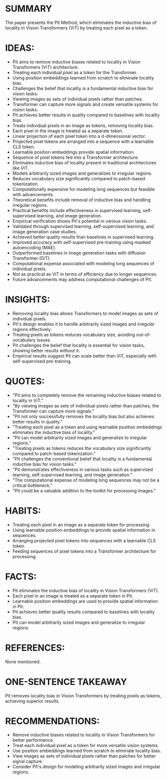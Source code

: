 # SUMMARY
The paper presents the Pit Method, which eliminates the inductive bias of locality in Vision Transformers (ViT) by treating each pixel as a token.

# IDEAS:
- Pit aims to remove inductive biases related to locality in Vision Transformers (ViT) architecture.
- Treating each individual pixel as a token for the Transformer.
- Using position embeddings learned from scratch to eliminate locality bias.
- Challenges the belief that locality is a fundamental inductive bias for vision tasks.
- Viewing images as sets of individual pixels rather than patches.
- Transformer can capture more signals and create versatile systems for vision tasks.
- Pit achieves better results in quality compared to baselines with locality bias.
- Treats individual pixels in an image as tokens, removing locality bias.
- Each pixel in the image is treated as a separate token.
- Linear projection of each pixel token into a d-dimensional vector.
- Projected pixel tokens are arranged into a sequence with a learnable CLS token.
- Learnable position embeddings provide spatial information.
- Sequence of pixel tokens fed into a Transformer architecture.
- Eliminates inductive bias of locality present in traditional architectures like ViT.
- Models arbitrarily sized images and generalizes to irregular regions.
- Reduces vocabulary size significantly compared to patch-based tokenization.
- Computationally expensive for modeling long sequences but feasible with advancements.
- Theoretical benefits include removal of inductive bias and handling irregular regions.
- Practical benefits include effectiveness in supervised learning, self-supervised learning, and image generation.
- Empirical verification shows Pit's potential in various vision tasks.
- Validated through supervised learning, self-supervised learning, and image generation case studies.
- Achieved better quality results than baselines in supervised learning.
- Improved accuracy with self-supervised pre-training using masked autoencoding (MAE).
- Outperformed baselines in image generation tasks with diffusion Transformer (DiT).
- Computational expense associated with modeling long sequences of individual pixels.
- Not as practical as ViT in terms of efficiency due to longer sequences.
- Future advancements may address computational challenges of Pit.

# INSIGHTS:
- Removing locality bias allows Transformers to model images as sets of individual pixels.
- Pit's design enables it to handle arbitrarily sized images and irregular regions effectively.
- Treating pixels as tokens reduces vocabulary size, avoiding out-of-vocabulary issues.
- Pit challenges the belief that locality is essential for vision tasks, showing better results without it.
- Empirical results suggest Pit can scale better than ViT, especially with self-supervised pre-training.

# QUOTES:
- "Pit aims to completely remove the remaining inductive biases related to locality in ViT."
- "By viewing images as sets of individual pixels rather than patches, the Transformer can capture more signals."
- "Pit not only successfully removes the locality bias but also achieves better results in quality."
- "Treating each pixel as a token and using learnable position embeddings eliminates the inductive bias of locality."
- "Pit can model arbitrarily sized images and generalize to irregular regions."
- "Treating pixels as tokens reduces the vocabulary size significantly compared to patch-based tokenization."
- "Pit challenges the conventional belief that locality is a fundamental inductive bias for vision tasks."
- "Pit demonstrates effectiveness in various tasks such as supervised learning, self-supervised learning, and image generation."
- "The computational expense of modeling long sequences may not be a critical bottleneck."
- "Pit could be a valuable addition to the toolkit for processing images."

# HABITS:
- Treating each pixel in an image as a separate token for processing.
- Using learnable position embeddings to provide spatial information in sequences.
- Arranging projected pixel tokens into sequences with a learnable CLS token.
- Feeding sequences of pixel tokens into a Transformer architecture for processing.

# FACTS:
- Pit eliminates the inductive bias of locality in Vision Transformers (ViT).
- Each pixel in an image is treated as a separate token in Pit.
- Learnable position embeddings are used to provide spatial information in Pit.
- Pit achieves better quality results compared to baselines with locality bias.
- Pit can model arbitrarily sized images and generalize to irregular regions.

# REFERENCES:
None mentioned.

# ONE-SENTENCE TAKEAWAY
Pit removes locality bias in Vision Transformers by treating pixels as tokens, achieving superior results.

# RECOMMENDATIONS:
- Remove inductive biases related to locality in Vision Transformers for better performance.
- Treat each individual pixel as a token for more versatile vision systems.
- Use position embeddings learned from scratch to eliminate locality bias.
- View images as sets of individual pixels rather than patches for better signal capture.
- Consider Pit's design for modeling arbitrarily sized images and irregular regions.
